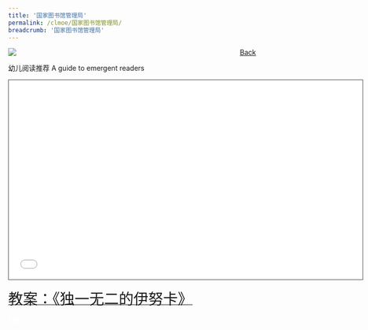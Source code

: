 ```yaml
---
title: '国家图书馆管理局'
permalink: /clmoe/国家图书馆管理局/
breadcrumb: '国家图书馆管理局'
---
```


<!-- Global site tag (gtag.js) - Google Ads: 726049306 -->
<script async src="https://www.googletagmanager.com/gtag/js?id=AW-726049306"></script>
<script>
  window.dataLayer = window.dataLayer || [];
  function gtag(){dataLayer.push(arguments);}
  gtag('js', new Date());

  gtag('config', 'AW-726049306');
</script>
<a href="/gallery/华文学习展示区-chinese-exhibitions-e/community-partners/" style="float:right;">Back</a>
 <img src="/images/MTLS2021-NLB_CL_Final.jpg"> <br/>

幼儿阅读推荐 A guide to emergent readers 
<iframe src="h_ttps://nlb.ap.panopto.com/Panopto/Pages/Embed.aspx?id=8d92dea2-1ed2-4d38-8fa9-ad4200d7fc78&autoplay=false&offerviewer=true&showtitle=true&showbrand=false&captions=false&interactivity=all" height="405" width="720" style="border: 1px solid #464646;" allowfullscreen allow="autoplay"></iframe> <br/>

<a href=" https://drive.google.com/file/d/1gTzs3aFCl7TS-7rGUNfGYRAwwIeky6iA/view?usp=sharing " target="_blank"><span style="font-size: 30px;">教案：《独一无二的伊努卡》</span></a> <br/>

<div class="btntop"><a href="#top" style="text-decoration:none;"><span style="color:white"><b>Top</b></span></a></div>
